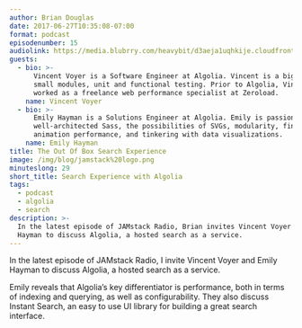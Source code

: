 ```yaml
---
author: Brian Douglas
date: 2017-06-27T10:35:08-07:00
format: podcast
episodenumber: 15
audiolink: https://media.blubrry.com/heavybit/d3aeja1uqhkije.cloudfront.net/podcasts/jamstack-radio/20170223-jamstack-radio-015.mp3
guests:
  - bio: >-
      Vincent Voyer is a Software Engineer at Algolia. Vincent is a big fan of
      small modules, unit and functional testing. Prior to Algolia, Vincent
      worked as a freelance web performance specialist at Zeroload.
    name: Vincent Voyer
  - bio: >-
      Emily Hayman is a Solutions Engineer at Algolia. Emily is passionate about
      well-architected Sass, the possibilities of SVGs, modularity, fine-tuning
      animation performance, and tinkering with data visualizations.
    name: Emily Hayman
title: The Out Of Box Search Experience
image: /img/blog/jamstack%20logo.png
minuteslong: 29
short_title: Search Experience with Algolia
tags:
  - podcast
  - algolia
  - search
description: >-
  In the latest episode of JAMstack Radio, Brian invites Vincent Voyer and Emily
  Hayman to discuss Algolia, a hosted search as a service.
---
```

In the latest episode of JAMstack Radio, I invite Vincent Voyer and Emily Hayman to discuss Algolia, a hosted search as a service.

Emily reveals that Algolia’s key differentiator is performance, both in terms of indexing and querying, as well as configurability. They also discuss Instant Search, an easy to use UI library for building a great search interface.

